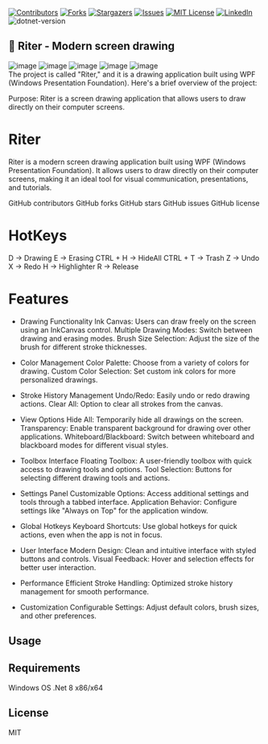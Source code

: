 <!-- PROJECT SHIELDS -->
<!--
![image 138](https://github.com/mohammadKarimi/Riter/assets/5300102/9720e942-4853-4f7f-a426-f0f7a9fefeca)
*** I'm using markdown "reference style" links for readability.
*** Reference links are enclosed in brackets [ ] instead of parentheses ( ).
*** See the bottom of this document for the declaration of the reference variables
*** for contributors-url, forks-url, etc. This is an optional, concise syntax you may use.
*** https://www.markdownguide.org/basic-syntax/#reference-style-links
-->
[![Contributors][contributors-shield]][contributors-url]
[![Forks][forks-shield]][forks-url]
[![Stargazers][stars-shield]][stars-url]
[![Issues][issues-shield]][issues-url]
[![MIT License][license-shield]][license-url]
[![LinkedIn][linkedin-shield]][linkedin-url]
![dotnet-version]
<a name="readme-top"></a>


## 📐 Riter - Modern screen drawing

![image](https://github.com/user-attachments/assets/c17409e8-49c3-4d9a-8269-3a381a8a55df)
![image](https://github.com/mohammadKarimi/Riter/blob/main/screenshots/Preview.png)
![image](https://github.com/mohammadKarimi/Riter/blob/main/screenshots/Preview_Panel.png)
![image](https://github.com/mohammadKarimi/Riter/blob/main/screenshots/Preview_Whiteboard.png)
![image](https://github.com/mohammadKarimi/Riter/blob/main/screenshots/Preview_Highlighter.png)
<br/>
The project is called "Riter," and it is a drawing application built using WPF (Windows Presentation Foundation). Here's a brief overview of the project:

Purpose: Riter is a screen drawing application that allows users to draw directly on their computer screens.

# Riter
Riter is a modern screen drawing application built using WPF (Windows Presentation Foundation). It allows users to draw directly on their computer screens, making it an ideal tool for visual communication, presentations, and tutorials.

GitHub contributors GitHub forks GitHub stars GitHub issues GitHub license

# HotKeys

D -> Drawing
E -> Erasing
CTRL + H -> HideAll
CTRL + T -> Trash
Z -> Undo
X -> Redo
H -> Highlighter
R -> Release

# Features
- Drawing Functionality
Ink Canvas: Users can draw freely on the screen using an InkCanvas control.
Multiple Drawing Modes: Switch between drawing and erasing modes.
Brush Size Selection: Adjust the size of the brush for different stroke thicknesses.


- Color Management
Color Palette: Choose from a variety of colors for drawing.
Custom Color Selection: Set custom ink colors for more personalized drawings.


- Stroke History Management
Undo/Redo: Easily undo or redo drawing actions.
Clear All: Option to clear all strokes from the canvas.


- View Options
Hide All: Temporarily hide all drawings on the screen.
Transparency: Enable transparent background for drawing over other applications.
Whiteboard/Blackboard: Switch between whiteboard and blackboard modes for different visual styles.


- Toolbox Interface
Floating Toolbox: A user-friendly toolbox with quick access to drawing tools and options.
Tool Selection: Buttons for selecting different drawing tools and actions.


- Settings Panel
Customizable Options: Access additional settings and tools through a tabbed interface.
Application Behavior: Configure settings like "Always on Top" for the application window.


- Global Hotkeys
Keyboard Shortcuts: Use global hotkeys for quick actions, even when the app is not in focus.


- User Interface
Modern Design: Clean and intuitive interface with styled buttons and controls.
Visual Feedback: Hover and selection effects for better user interaction.

- Performance
Efficient Stroke Handling: Optimized stroke history management for smooth performance.

- Customization
Configurable Settings: Adjust default colors, brush sizes, and other preferences.

 ## Usage

## Requirements
 Windows OS
.Net 8 x86/x64

## License
MIT

<!-- MARKDOWN LINKS & IMAGES -->
<!-- https://www.markdownguide.org/basic-syntax/#reference-style-links -->
[contributors-url]: https://github.com/mohammadKarimi/Riter/graphs/contributors
[stars-url]: https://github.com/mohammadKarimi/Riter/stargazers
[forks-url]: https://github.com/mohammadKarimi/Riter/network/members
[linkedin-shield]: https://img.shields.io/badge/-LinkedIn-black.svg?style=for-the-badge&logo=linkedin&colorB=555
[linkedin-url]: https://www.linkedin.com/in/mha-karimi/
[contributors-shield]: https://img.shields.io/github/contributors/mohammadKarimi/Riter.svg?style=for-the-badge
[forks-shield]: https://img.shields.io/github/forks/mohammadKarimi/Riter.svg?style=for-the-badge
[stars-shield]: https://img.shields.io/github/stars/mohammadKarimi/Riter.svg?style=for-the-badge
[issues-shield]: https://img.shields.io/github/issues/mohammadKarimi/Riter.svg?style=for-the-badge
[issues-url]: https://github.com/mohammadKarimi/Riter/issues
[license-shield]: https://img.shields.io/github/license/mohammadKarimi/Riter.svg?style=for-the-badge
[license-url]: https://github.com/mohammadKarimi/Riter/blob/main/LICENSE.txt
[dotnet-version]: https://img.shields.io/badge/dotnet%20version-net8.0-blue
